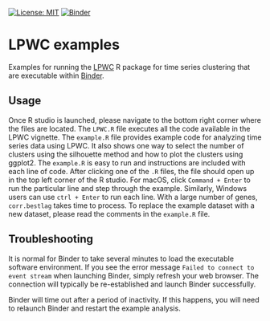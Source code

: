 [![License: MIT](https://img.shields.io/badge/License-MIT-yellow.svg)](https://opensource.org/licenses/MIT)
[![Binder](https://mybinder.org/badge_logo.svg)](https://mybinder.org/v2/gh/gitter-lab/LPWC-examples/master?urlpath=rstudio)

# LPWC examples
Examples for running the [LPWC](https://github.com/gitter-lab/LPWC/) R package for time series clustering that are executable within [Binder](https://mybinder.org/).

## Usage
Once R studio is launched, please navigate to the bottom right corner where the files are located.
The `LPWC.R` file executes all the code available in the LPWC vignette.
The `example.R` file provides example code for analyzing time series data using LPWC.
It also shows one way to select the number of clusters using the silhouette method and how to plot the clusters using ggplot2.
The `example.R` is easy to run and instructions are included with each line of code.
After clicking one of the `.R` files, the file should open up in the top left corner of the R studio.
For macOS, click `Command + Enter` to run the particular line and step through the example.
Similarly, Windows users can use `ctrl + Enter` to run each line.
With a large number of genes, `corr.bestlag` takes time to process.
To replace the example dataset with a new dataset, please read the comments in the `example.R` file.

## Troubleshooting
It is normal for Binder to take several minutes to load the executable software environment.
If you see the error message `Failed to connect to event stream` when launching Binder, simply refresh your web browser.
The connection will typically be re-established and launch Binder successfully.

Binder will time out after a period of inactivity.
If this happens, you will need to relaunch Binder and restart the example analysis.
